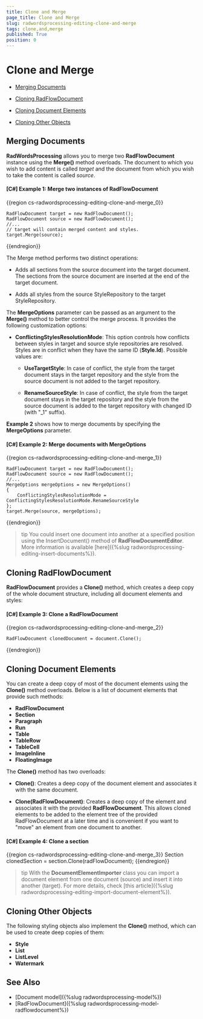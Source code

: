 ```yaml
---
title: Clone and Merge
page_title: Clone and Merge
slug: radwordsprocessing-editing-clone-and-merge
tags: clone,and,merge
published: True
position: 0
---
```


# Clone and Merge



* [Merging Documents](#merging-documents)

* [Cloning RadFlowDocument](#cloning-radflowdocument)

* [Cloning Document Elements](#cloning-document-elements)

* [Cloning Other Objects](#cloning-other-objects)

## Merging Documents

__RadWordsProcessing__ allows you to merge two __RadFlowDocument__ instance using the __Merge()__ method overloads. The document to which you wish to add content is called *target* and the document from which you wish to take the content is called *source*.
        

#### __[C#] Example 1: Merge two instances of RadFlowDocument__

{{region cs-radwordsprocessing-editing-clone-and-merge_0}}
	            
	RadFlowDocument target = new RadFlowDocument();
	RadFlowDocument source = new RadFlowDocument();
	//...
	// target will contain merged content and styles.
	target.Merge(source);
{{endregion}}



The Merge method performs two distinct operations:
        

* Adds all sections from the source document into the target document. The sections from the source document are inserted at the end of the target document.

* Adds all styles from the source StyleRepository to the target StyleRepository.
            

The __MergeOptions__ parameter can be passed as an argument to the __Merge()__ method to better control the merge process. It provides the following customization options:

* __ConflictingStylesResolutionMode__: This option controls how conflicts between styles in target and source style repositories are resolved. Styles are in conflict when they have the same ID (__Style.Id__). Possible values are:

    * __UseTargetStyle__: In case of conflict, the style from the target document stays in the target repository and the style from the source document is not added to the target repository.

    * __RenameSourceStyle__: In case of conflict, the style from the target document stays in the target repository and the style from the source document is added to the target repository with changed ID (with "_1" suffix).
                

__Example 2__ shows how to merge documents by specifying the __MergeOptions__ parameter.
        

#### __[C#] Example 2: Merge documents with MergeOptions__

{{region cs-radwordsprocessing-editing-clone-and-merge_1}}
	            
	RadFlowDocument target = new RadFlowDocument();
	RadFlowDocument source = new RadFlowDocument();
	//...
	MergeOptions mergeOptions = new MergeOptions()
	{
	    ConflictingStylesResolutionMode = ConflictingStylesResolutionMode.RenameSourceStyle
	};
	target.Merge(source, mergeOptions);
{{endregion}}


>tip You could insert one document into another at a specified position using the InsertDocument() method of **RadFlowDocumentEditor**. More information is available [here]({%slug radwordsprocessing-editing-insert-documents%}).

## Cloning RadFlowDocument

__RadFlowDocument__ provides a __Clone()__ method, which creates a deep copy of the whole document structure, including all document elements and styles:
        

#### __[C#] Example 3: Clone a RadFlowDocument__

{{region cs-radwordsprocessing-editing-clone-and-merge_2}}
	        
	RadFlowDocument clonedDocument = document.Clone();
{{endregion}}



## Cloning Document Elements

You can create a deep copy of most of the document elements using the __Clone()__ method overloads. Below is a list of document elements that provide such methods:
        

* __RadFlowDocument__
* __Section__
* __Paragraph__
* __Run__
* __Table__
* __TableRow__
* __TableCell__
* __ImageInline__
* __FloatingImage__

The __Clone()__ method has two overloads:

* __Clone()__: Creates a deep copy of the document element and associates it with the same document.
            
* __Clone(RadFlowDocument)__: Creates a deep copy of the element and associates it with the provided __RadFlowDocument__. This allows cloned elements to be added to the element tree of the provided RadFlowDocument at a later time and is convenient if you want to "move" an element from one document to another.
            

#### __[C#] Example 4: Clone a section__

{{region cs-radwordsprocessing-editing-clone-and-merge_3}}
	Section clonedSection = section.Clone(radFlowDocument);
{{endregion}}

>tip With the **DocumentElementImporter** class you can import a document element from one document (source) and insert it into another (target). For more details, check [this article]({%slug radwordsprocessing-editing-import-document-element%}).


## Cloning Other Objects

The following styling objects also implement the __Clone()__ method, which can be used to create deep copies of them:


* __Style__
* __List__
* __ListLevel__
* __Watermark__


## See Also

 * [Document model]({%slug radwordsprocessing-model%})
 * [RadFlowDocument]({%slug radwordsprocessing-model-radflowdocument%})
